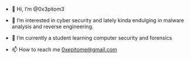 - 👋 Hi, I’m @0x3pitom3
- 👀 I’m interested in cyber security and lately kinda endulging in malware analysis and reverse engineering.
- 🌱 I’m currently a student learning computer security and forensics

- 📫 How to reach me 0xepitome@gmail.com

<!---
0x3pitom3/0x3pitom3 is a ✨ special ✨ repository because its `README.md` (this file) appears on your GitHub profile.
You can click the Preview link to take a look at your changes.
--->
